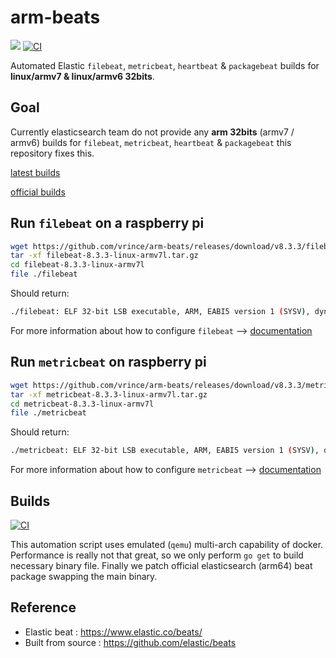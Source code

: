 # arm-beats

![](https://badgen.net/github/release/vrince/arm-beats)
[![CI](https://github.com/vrince/arm-beats/actions/workflows/beats.yml/badge.svg)](https://github.com/vrince/arm-beats/actions/workflows/beats.yml)

Automated Elastic `filebeat`, `metricbeat`, `heartbeat` & `packagebeat` builds for **linux/armv7 & linux/armv6 32bits**.

## Goal

Currently elasticsearch team do not provide any **arm 32bits** (armv7 / armv6) builds for `filebeat`, `metricbeat`, `heartbeat` & `packagebeat` this repository fixes this.

[latest builds](https://github.com/vrince/arm-beats/releases)

[official builds](https://www.elastic.co/downloads/past-releases)

## Run `filebeat` on a raspberry pi

```bash
wget https://github.com/vrince/arm-beats/releases/download/v8.3.3/filebeat-8.3.3-linux-armv7l.tar.gz
tar -xf filebeat-8.3.3-linux-armv7l.tar.gz
cd filebeat-8.3.3-linux-armv7l
file ./filebeat
```

Should return:

```bash
./filebeat: ELF 32-bit LSB executable, ARM, EABI5 version 1 (SYSV), dynamically linked, interpreter /lib/ld-linux-armhf.so.3, for GNU/Linux 3.2.0, Go BuildID=q4tFca9OleP0Dj0JFsYO/wQvX_IvIiVb7CA7NFq-6/-Rsiwc2soS0qHYJ-YXvB/uOnOPHVTGBXMRzHgpC_p, BuildID[sha1]=0e3df053441d84a4a3e6aa3de827bd6984c2dd3a, not stripped
```

For more information about how to configure `filebeat` --> [documentation](https://www.elastic.co/guide/en/beats/filebeat/current/filebeat-overview.html)

## Run `metricbeat` on raspberry pi

```bash
wget https://github.com/vrince/arm-beats/releases/download/v8.3.3/metricbeat-8.3.3-linux-armv7l.tar.gz
tar -xf metricbeat-8.3.3-linux-armv7l.tar.gz
cd metricbeat-8.3.3-linux-armv7l
file ./metricbeat
```

Should return:

```bash
./metricbeat: ELF 32-bit LSB executable, ARM, EABI5 version 1 (SYSV), dynamically linked, interpreter /lib/ld-linux-armhf.so.3, for GNU/Linux 3.2.0, Go BuildID=KYjs2CEqzT9uxFYhahi8/A1OvIW-ClpB3kNBN-iU3/QZUh6d5es2uGo50jjYgF/i5J85A49bJtxHOYThpA7, BuildID[sha1]=6e5aa658d895ea6c01e21286b29faaedd658803f, not stripped
```

For more information about how to configure `metricbeat` --> [documentation](https://www.elastic.co/guide/en/beats/metricbeat/current/metricbeat-overview.html)

## Builds

[![CI](https://github.com/vrince/arm-beats/actions/workflows/beats.yml/badge.svg)](https://github.com/vrince/arm-beats/actions/workflows/beats.yml)

This automation script uses emulated (`qemu`) multi-arch capability of docker. Performance is really not that great, so we only perform `go get` to build necessary binary file. Finally we patch official elasticsearch  (arm64) beat package swapping the main binary.

## Reference

* Elastic beat : https://www.elastic.co/beats/
* Built from source : https://github.com/elastic/beats
